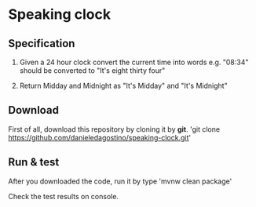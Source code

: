 # Speaking clock

## Specification

1. Given a 24 hour clock convert the current time into words
	e.g. "08:34" should be converted to "It's eight thirty four"

2. Return Midday and Midnight as "It's Midday" and "It's Midnight"

## Download

First of all, download this repository by cloning it by **git**.
'git clone https://github.com/danieledagostino/speaking-clock.git'

## Run & test
After you downloaded the code, run it by type
'mvnw clean package'

Check the test results on console.


